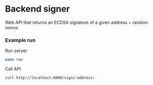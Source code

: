 # Backend signer

Web API that returns an ECDSA signature of a given address + random nonce.

### Example run
Run server
```bash
make run
```
Call API
```bash
curl http://localhost:8080/sign/<address>
```
